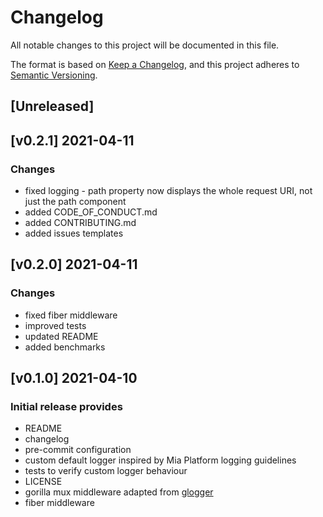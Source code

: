 # Changelog
All notable changes to this project will be documented in this file.

The format is based on [Keep a Changelog](https://keepachangelog.com/en/1.0.0/),
and this project adheres to [Semantic Versioning](https://semver.org/spec/v2.0.0.html).

## [Unreleased]

## [v0.2.1] 2021-04-11

### Changes

- fixed logging - path property now displays the whole request URI, not just the path component
- added CODE_OF_CONDUCT.md
- added CONTRIBUTING.md
- added issues templates

## [v0.2.0] 2021-04-11

### Changes

- fixed fiber middleware
- improved tests
- updated README
- added benchmarks

## [v0.1.0] 2021-04-10

### Initial release provides
- README
- changelog
- pre-commit configuration
- custom default logger inspired by Mia Platform logging guidelines
- tests to verify custom logger behaviour
- LICENSE
- gorilla mux middleware adapted from [glogger](https://github.com/mia-platform/glogger)
- fiber middleware
